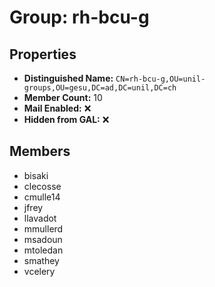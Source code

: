 # Group: rh-bcu-g

## Properties

- **Distinguished Name:** `CN=rh-bcu-g,OU=unil-groups,OU=gesu,DC=ad,DC=unil,DC=ch`
- **Member Count:** 10
- **Mail Enabled:** ❌
- **Hidden from GAL:** ❌

## Members

- bisaki
- clecosse
- cmulle14
- jfrey
- llavadot
- mmullerd
- msadoun
- mtoledan
- smathey
- vcelery

